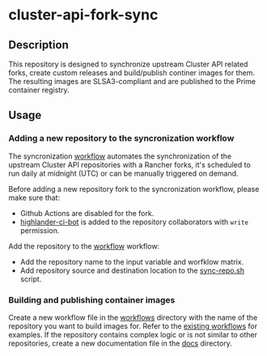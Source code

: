 # cluster-api-fork-sync

## Description

This repository is designed to synchronize upstream Cluster API related forks, create custom releases and build/publish continer images for them.
The resulting images are SLSA3-compliant and are published to the Prime container registry.

## Usage

### Adding a new repository to the syncronization workflow

The syncronization [workflow](.github/workflows/repo-sync.yaml) automates the synchronization of the upstream Cluster API repositories with a Rancher forks, it's scheduled to run daily at midnight (UTC) or can be manually triggered on demand.

Before adding a new repository fork to the syncronization workflow, please make sure that:

- Github Actions are disabled for the fork.
- [highlander-ci-bot](https://github.com/highlander-ci-bot) is added to the repository collaborators with `write` permission.

Add the repository to the [workflow](.github/workflows/repo-sync.yaml) workflow:

- Add the repository name to the input variable and worfklow matrix.
- Add repository source and destination location to the [sync-repo.sh](sync-repo.sh) script.

### Building and publishing container images

Create a new workflow file in the [workflows](.github/workflows) directory with the name of the repository you want to build images for. Refer to the [existing workflows](.github/workflows) for examples. If the repository contains complex logic or is not similar to other repositories, create a new
documentation file in the [docs](docs) directory.